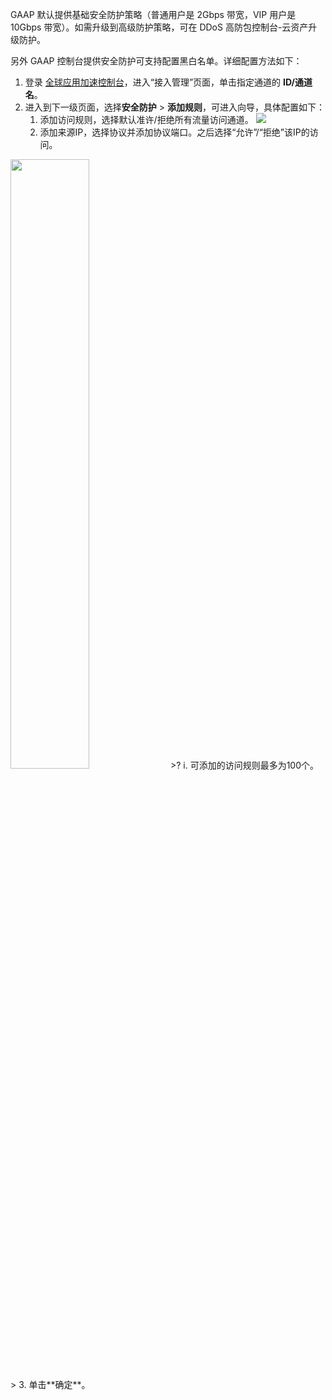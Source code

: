 GAAP 默认提供基础安全防护策略（普通用户是 2Gbps 带宽，VIP 用户是 10Gbps 带宽）。如需升级到高级防护策略，可在 DDoS 高防包控制台-云资产升级防护。

另外 GAAP 控制台提供安全防护可支持配置黑白名单。详细配置方法如下：
1.	登录 [全球应用加速控制台](https://console.cloud.tencent.com/gaap)，进入“接入管理”页面，单击指定通道的 **ID/通道名**。
2.	进入到下一级页面，选择**安全防护** > **添加规则**，可进入向导，具体配置如下：
	1. 添加访问规则，选择默认准许/拒绝所有流量访问通道。
	 ![](https://main.qcloudimg.com/raw/db45ecb4382cfc75b632f086caba4d2a.png)
	2. 添加来源IP，选择协议并添加协议端口。之后选择“允许”/“拒绝”该IP的访问。
<img src="https://main.qcloudimg.com/raw/435c2ede3aa58b20060e828cad9db856.png" width="50%">
>? i. 可添加的访问规则最多为100个。
>
3.	单击**确定**。
